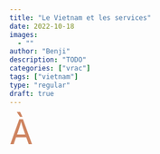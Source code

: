 ```yaml
---
title: "Le Vietnam et les services"
date: 2022-10-18
images:
  - ""
author: "Benji"
description: "TODO"
categories: ["vrac"]
tags: ["vietnam"]
type: "regular"
draft: true
---
```


<span style="color:#ce8460; font-size: 60px; display: inline-block; float: left; line-height: 0.5; margin: 15px 15px 15px 0">À</span> 